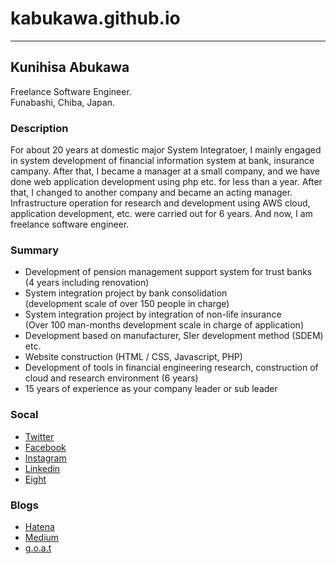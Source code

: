 # kabukawa.github.io

---

## Kunihisa Abukawa

Freelance Software Engineer.<br>
Funabashi, Chiba, Japan.


### Description

For about 20 years at domestic major System Integratoer, I mainly engaged in system development of financial information system at bank, insurance campany.
After that, I became a manager at a small company, and we have done web application development using php etc. for less than a year.
After that, I changed to another company and became an acting manager. Infrastructure operation for research and development using AWS cloud, application development, etc. were carried out for 6 years.
And now, I am freelance software engineer.

### Summary

- Development of pension management support system for trust banks<br>
(4 years including renovation)
- System integration project by bank consolidation<br>
(development scale of over 150 people in charge)
- System integration project by integration of non-life insurance<br>
(Over 100 man-months development scale in charge of application)
- Development based on manufacturer, SIer development method (SDEM) etc.
- Website construction (HTML / CSS, Javascript, PHP)
- Development of tools in financial engineering research, construction of cloud and research environment (6 years)
- 15 years of experience as your company leader or sub leader

### Socal

* [Twitter](https://twitter.com/kabukawa)
* [Facebook](https://www.facebook.com/kabukawa)
* [Instagram](https://www.instagram.com/kabukawa/?hl=ja)
* [Linkedin](https://www.linkedin.com/in/kunihisa-abukawa-78537591/)
* [Eight](https://8card.net/p/39727434779)


### Blogs

* [Hatena](https://kabukawa.hatenablog.jp/)
* [Medium](https://medium.com/@kabukawa)
* [g.o.a.t](https://kabukawa.goat.me/)
